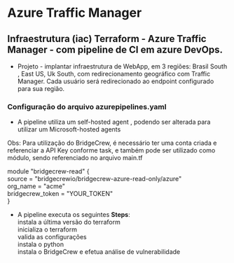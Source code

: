 # Azure Traffic Manager


##  Infraestrutura (iac) Terraform - Azure Traffic Manager - com pipeline de CI em azure DevOps.

- Projeto - implantar infraestrutura de WebApp, em 3 regiões: Brasil South , East US, Uk South, com redirecionamento geográfico com Traffic Manager. Cada usuário será redirecionado ao endpoint configurado para sua região.

### Configuração do arquivo azurepipelines.yaml
- A pipeline utiliza um self-hosted agent , podendo ser alterada para utilizar um Microsoft-hosted agents

Obs: Para utilização do BridgeCrew, é necessário ter uma conta criada e referenciar a API Key conforme task, e também pode ser utilizado como módulo, sendo referenciado no arquivo main.tf

module "bridgecrew-read" {  
  source           = "bridgecrewio/bridgecrew-azure-read-only/azure"  
  org_name         = "acme"  
  bridgecrew_token = "YOUR_TOKEN"  
}  


- A pipeline executa os seguintes **Steps**:<br>
instala a última versão do terraform  
inicializa o terraform  
valida as configurações  
instala o python  
instala o BridgeCrew e efetua análise de vulnerabilidade  
 






